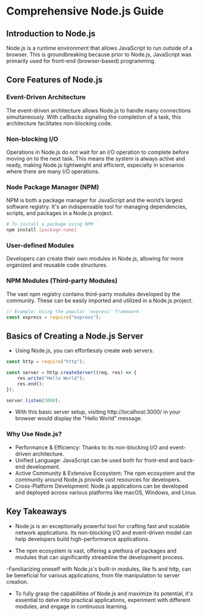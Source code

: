 # Comprehensive Node.js Guide

## Introduction to Node.js

Node.js is a runtime environment that allows JavaScript to run outside of a browser. This is groundbreaking because prior to Node.js, JavaScript was primarily used for front-end (browser-based) programming.

## Core Features of Node.js

### Event-Driven Architecture

The event-driven architecture allows Node.js to handle many connections simultaneously. With callbacks signaling the completion of a task, this architecture facilitates non-blocking code.

### Non-blocking I/O

Operations in Node.js do not wait for an I/O operation to complete before moving on to the next task. This means the system is always active and ready, making Node.js lightweight and efficient, especially in scenarios where there are many I/O operations.

### Node Package Manager (NPM)

NPM is both a package manager for JavaScript and the world’s largest software registry. It's an indispensable tool for managing dependencies, scripts, and packages in a Node.js project.

```bash
# To install a package using NPM
npm install [package-name]
```

### User-defined Modules

Developers can create their own modules in Node.js, allowing for more organized and reusable code structures.

### NPM Modules (Third-party Modules)

The vast npm registry contains third-party modules developed by the community. These can be easily imported and utilized in a Node.js project.

```javascript
// Example: Using the popular 'express' framework
const express = require("express");
```

## Basics of Creating a Node.js Server

- Using Node.js, you can effortlessly create web servers.

```javascript
const http = require("http");

const server = http.createServer((req, res) => {
	res.write("Hello World");
	res.end();
});

server.listen(3000);
```

- With this basic server setup, visiting http://localhost:3000/ in your browser would display the "Hello World" message.

### Why Use Node.js?

- Performance & Efficiency: Thanks to its non-blocking I/O and event-driven architecture.
- Unified Language: JavaScript can be used both for front-end and back-end development.
- Active Community & Extensive Ecosystem: The npm ecosystem and the community around Node.js provide vast resources for developers.
- Cross-Platform Development: Node.js applications can be developed and deployed across various platforms like macOS, Windows, and Linux.

## Key Takeaways

- Node.js is an exceptionally powerful tool for crafting fast and scalable network applications.
  Its non-blocking I/O and event-driven model can help developers build high-performance applications.

- The npm ecosystem is vast, offering a plethora of packages and modules that can significantly streamline the development process.

-Familiarizing oneself with Node.js's built-in modules, like fs and http, can be beneficial for various applications, from file manipulation to server creation.

- To fully grasp the capabilities of Node.js and maximize its potential, it's essential to delve into practical applications, experiment with different modules, and engage in continuous learning.
